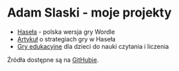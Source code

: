 # Adam Slaski - moje projekty
- [Haseła](/haseła) - polska wersja gry Wordle
- [Artykuł](/how-to-play-hasela/) o strategiach gry w Haseła
- [Gry edukacyjne](/edu-games) dla dzieci do nauki czytania i liczenia

Źródła dostępne są na [GitHubie](https://github.com/adamslaski).